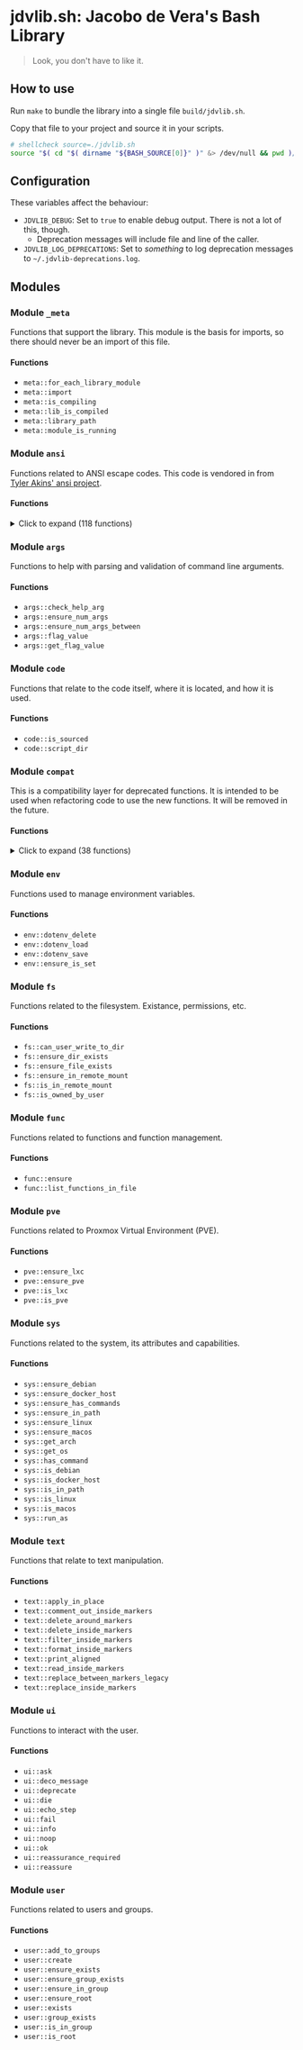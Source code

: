 # jdvlib.sh: Jacobo de Vera's Bash Library

> Look, you don't have to like it.

## How to use

Run `make` to bundle the library into a single file
`build/jdvlib.sh`.

Copy that file to your project and source it in your scripts.

```bash
# shellcheck source=./jdvlib.sh
source "$( cd "$( dirname "${BASH_SOURCE[0]}" )" &> /dev/null && pwd )/jdvlib.sh"
```

## Configuration

These variables affect the behaviour:

* `JDVLIB_DEBUG`: Set to `true` to enable debug output. There is not a lot of this, though.
  * Deprecation messages will include file and line of the caller.
* `JDVLIB_LOG_DEPRECATIONS`: Set to *something* to log deprecation messages to `~/.jdvlib-deprecations.log`.


## Modules

<!-- MODULES:START -->
### Module `_meta`

Functions that support the library.
This module is the basis for imports, so there should never be an import of this file.

#### Functions

- `meta::for_each_library_module`
- `meta::import`
- `meta::is_compiling`
- `meta::lib_is_compiled`
- `meta::library_path`
- `meta::module_is_running`

### Module `ansi`

Functions related to ANSI escape codes. This code is vendored in from
[Tyler Akins' ansi project](https://github.com/fidian/ansi).

#### Functions

<details>
<summary>Click to expand (118 functions)</summary>

- `ansi::ansi`
- `ansi::backward`
- `ansi::bell`
- `ansi::bgBlack`
- `ansi::bgBlackIntense`
- `ansi::bgBlue`
- `ansi::bgBlueIntense`
- `ansi::bgColor`
- `ansi::bgCyan`
- `ansi::bgCyanIntense`
- `ansi::bgGreen`
- `ansi::bgGreenIntense`
- `ansi::bgMagenta`
- `ansi::bgMagentaIntense`
- `ansi::bgRed`
- `ansi::bgRedIntense`
- `ansi::bgRgb`
- `ansi::bgWhite`
- `ansi::bgWhiteIntense`
- `ansi::bgYellow`
- `ansi::bgYellowIntense`
- `ansi::black`
- `ansi::blackIntense`
- `ansi::blink`
- `ansi::blue`
- `ansi::blueIntense`
- `ansi::bold`
- `ansi::color`
- `ansi::colorCodePatch`
- `ansi::colorCodes`
- `ansi::colorTable`
- `ansi::colorTableLine`
- `ansi::column`
- `ansi::columnRelative`
- `ansi::cyan`
- `ansi::cyanIntense`
- `ansi::deleteChars`
- `ansi::deleteLines`
- `ansi::doubleUnderline`
- `ansi::down`
- `ansi::encircle`
- `ansi::eraseChars`
- `ansi::eraseDisplay`
- `ansi::eraseLine`
- `ansi::faint`
- `ansi::font`
- `ansi::forward`
- `ansi::fraktur`
- `ansi::frame`
- `ansi::green`
- `ansi::greenIntense`
- `ansi::hideCursor`
- `ansi::icon`
- `ansi::ideogramLeft`
- `ansi::ideogramLeftDouble`
- `ansi::ideogramRight`
- `ansi::ideogramRightDouble`
- `ansi::ideogramStress`
- `ansi::insertChars`
- `ansi::insertLines`
- `ansi::inverse`
- `ansi::invisible`
- `ansi::isAnsiSupported`
- `ansi::italic`
- `ansi::line`
- `ansi::lineRelative`
- `ansi::magenta`
- `ansi::magentaIntense`
- `ansi::nextLine`
- `ansi::noBlink`
- `ansi::noBorder`
- `ansi::noInverse`
- `ansi::noOverline`
- `ansi::noStrike`
- `ansi::noUnderline`
- `ansi::normal`
- `ansi::overline`
- `ansi::plain`
- `ansi::position`
- `ansi::previousLine`
- `ansi::rapidBlink`
- `ansi::red`
- `ansi::redIntense`
- `ansi::repeat`
- `ansi::report`
- `ansi::reportIcon`
- `ansi::reportPosition`
- `ansi::reportScreenChars`
- `ansi::reportTitle`
- `ansi::reportWindowChars`
- `ansi::reportWindowPixels`
- `ansi::reportWindowPosition`
- `ansi::reportWindowState`
- `ansi::reset`
- `ansi::resetAttributes`
- `ansi::resetBackground`
- `ansi::resetColor`
- `ansi::resetFont`
- `ansi::resetForeground`
- `ansi::resetIdeogram`
- `ansi::restoreCursor`
- `ansi::rgb`
- `ansi::saveCursor`
- `ansi::scrollDown`
- `ansi::scrollUp`
- `ansi::showCursor`
- `ansi::showHelp`
- `ansi::strike`
- `ansi::tabBackward`
- `ansi::tabForward`
- `ansi::title`
- `ansi::underline`
- `ansi::up`
- `ansi::visible`
- `ansi::white`
- `ansi::whiteIntense`
- `ansi::yellow`
- `ansi::yellowIntense`

</details>

### Module `args`

Functions to help with parsing and validation of command line arguments.

#### Functions

- `args::check_help_arg`
- `args::ensure_num_args`
- `args::ensure_num_args_between`
- `args::flag_value`
- `args::get_flag_value`

### Module `code`

Functions that relate to the code itself, where it is located, and how it is used.

#### Functions

- `code::is_sourced`
- `code::script_dir`

### Module `compat`

This is a compatibility layer for deprecated functions.  It is intended to be
used when refactoring code to use the new functions.  It will be removed in the
future.

#### Functions

<details>
<summary>Click to expand (38 functions)</summary>

- `ask`
- `can_user_write_to_dir`
- `check_help_arg`
- `deco_message`
- `die`
- `dotenv_delete`
- `dotenv_load`
- `dotenv_save`
- `echo_step`
- `ensure_debian`
- `ensure_dir_exists`
- `ensure_docker_host`
- `ensure_file_exists`
- `ensure_has_commands`
- `ensure_in_path`
- `ensure_in_remote_mount`
- `ensure_num_args`
- `ensure_pve`
- `ensure_root`
- `ensure_var_is_set`
- `fail`
- `flag_value`
- `get_arch`
- `get_os`
- `has_command`
- `info`
- `is_in_remote_mount`
- `is_linux`
- `is_lxc`
- `is_macos`
- `is_owned_by_user`
- `load_env`
- `noop`
- `ok`
- `print_aligned`
- `replace_between_markers`
- `run_as`
- `script_dir`

</details>

### Module `env`

Functions used to manage environment variables.

#### Functions

- `env::dotenv_delete`
- `env::dotenv_load`
- `env::dotenv_save`
- `env::ensure_is_set`

### Module `fs`

Functions related to the filesystem. Existance, permissions, etc.

#### Functions

- `fs::can_user_write_to_dir`
- `fs::ensure_dir_exists`
- `fs::ensure_file_exists`
- `fs::ensure_in_remote_mount`
- `fs::is_in_remote_mount`
- `fs::is_owned_by_user`

### Module `func`

Functions related to functions and function management.

#### Functions

- `func::ensure`
- `func::list_functions_in_file`

### Module `pve`

Functions related to Proxmox Virtual Environment (PVE).

#### Functions

- `pve::ensure_lxc`
- `pve::ensure_pve`
- `pve::is_lxc`
- `pve::is_pve`

### Module `sys`

Functions related to the system, its attributes and capabilities.

#### Functions

- `sys::ensure_debian`
- `sys::ensure_docker_host`
- `sys::ensure_has_commands`
- `sys::ensure_in_path`
- `sys::ensure_linux`
- `sys::ensure_macos`
- `sys::get_arch`
- `sys::get_os`
- `sys::has_command`
- `sys::is_debian`
- `sys::is_docker_host`
- `sys::is_in_path`
- `sys::is_linux`
- `sys::is_macos`
- `sys::run_as`

### Module `text`

Functions that relate to text manipulation.

#### Functions

- `text::apply_in_place`
- `text::comment_out_inside_markers`
- `text::delete_around_markers`
- `text::delete_inside_markers`
- `text::filter_inside_markers`
- `text::format_inside_markers`
- `text::print_aligned`
- `text::read_inside_markers`
- `text::replace_between_markers_legacy`
- `text::replace_inside_markers`

### Module `ui`

Functions to interact with the user.

#### Functions

- `ui::ask`
- `ui::deco_message`
- `ui::deprecate`
- `ui::die`
- `ui::echo_step`
- `ui::fail`
- `ui::info`
- `ui::noop`
- `ui::ok`
- `ui::reassurance_required`
- `ui::reassure`

### Module `user`

Functions related to users and groups.

#### Functions

- `user::add_to_groups`
- `user::create`
- `user::ensure_exists`
- `user::ensure_group_exists`
- `user::ensure_in_group`
- `user::ensure_root`
- `user::exists`
- `user::group_exists`
- `user::is_in_group`
- `user::is_root`
<!-- MODULES:END -->
